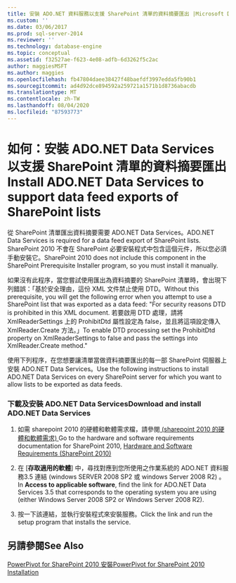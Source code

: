 ```yaml
---
title: 安裝 ADO.NET 資料服務以支援 SharePoint 清單的資料摘要匯出 |Microsoft Docs
ms.custom: ''
ms.date: 03/06/2017
ms.prod: sql-server-2014
ms.reviewer: ''
ms.technology: database-engine
ms.topic: conceptual
ms.assetid: f32527ae-f623-4e08-adfb-6d3262f5c2ac
author: maggiesMSFT
ms.author: maggies
ms.openlocfilehash: fb47804daee38427f48baefdf3997edda5fb90b1
ms.sourcegitcommit: ad4d92dce894592a259721a1571b1d8736abacdb
ms.translationtype: MT
ms.contentlocale: zh-TW
ms.lasthandoff: 08/04/2020
ms.locfileid: "87593773"
---
```

# <a name="install-adonet-data-services-to-support-data-feed-exports-of-sharepoint-lists"></a><span data-ttu-id="78914-102">如何：安裝 ADO.NET Data Services 以支援 SharePoint 清單的資料摘要匯出</span><span class="sxs-lookup"><span data-stu-id="78914-102">Install ADO.NET Data Services to support data feed exports of SharePoint lists</span></span>
  <span data-ttu-id="78914-103">從 SharePoint 清單匯出資料摘要需要 ADO.NET Data Services。</span><span class="sxs-lookup"><span data-stu-id="78914-103">ADO.NET Data Services is required for a data feed export of SharePoint lists.</span></span> <span data-ttu-id="78914-104">SharePoint 2010 不會在 SharePoint 必要安裝程式中包含這個元件，所以您必須手動安裝它。</span><span class="sxs-lookup"><span data-stu-id="78914-104">SharePoint 2010 does not include this component in the SharePoint Prerequisite Installer program, so you must install it manually.</span></span>  
  
 <span data-ttu-id="78914-105">如果沒有此程序，當您嘗試使用匯出為資料摘要的 SharePoint 清單時，會出現下列錯誤：「基於安全理由，這份 XML 文件禁止使用 DTD。</span><span class="sxs-lookup"><span data-stu-id="78914-105">Without this prerequisite, you will get the following error when you attempt to use a SharePoint list that was exported as a data feed: "For security reasons DTD is prohibited in this XML document.</span></span> <span data-ttu-id="78914-106">若要啟用 DTD 處理，請將 XmlReaderSettings 上的 ProhibitDtd 屬性設定為 false，並且將這項設定傳入 XmlReader.Create 方法。」</span><span class="sxs-lookup"><span data-stu-id="78914-106">To enable DTD processing set the ProhibitDtd property on XmlReaderSettings to false and pass the settings into XmlReader.Create method."</span></span>  
  
 <span data-ttu-id="78914-107">使用下列程序，在您想要讓清單當做資料摘要匯出的每一部 SharePoint 伺服器上安裝 ADO.NET Data Services。</span><span class="sxs-lookup"><span data-stu-id="78914-107">Use the following instructions to install ADO.NET Data Services on every SharePoint server for which you want to allow lists to be exported as data feeds.</span></span>  
  
### <a name="download-and-install-adonet-data-services"></a><span data-ttu-id="78914-108">下載及安裝 ADO.NET Data Services</span><span class="sxs-lookup"><span data-stu-id="78914-108">Download and install ADO.NET Data Services</span></span>  
  
1.  <span data-ttu-id="78914-109">如需 sharepoint 2010 的硬體和軟體需求檔，請參閱[ (sharepoint 2010 的硬體和軟體需求) ](https://go.microsoft.com/fwlink/?LinkId=169734)</span><span class="sxs-lookup"><span data-stu-id="78914-109">Go to the hardware and software requirements documentation for SharePoint 2010, [Hardware and Software Requirements (SharePoint 2010)](https://go.microsoft.com/fwlink/?LinkId=169734)</span></span>  
  
2.  <span data-ttu-id="78914-110">在 [**存取適用的軟體**] 中，尋找對應到您所使用之作業系統的 ADO.NET 資料服務3.5 連結 (windows SERVER 2008 SP2 或 windows Server 2008 R2) 。</span><span class="sxs-lookup"><span data-stu-id="78914-110">In **Access to applicable software**, find the link for ADO.NET Data Services 3.5 that corresponds to the operating system you are using (either Windows Server 2008 SP2 or Windows Server 2008 R2).</span></span>  
  
3.  <span data-ttu-id="78914-111">按一下該連結，並執行安裝程式來安裝服務。</span><span class="sxs-lookup"><span data-stu-id="78914-111">Click the link and run the setup program that installs the service.</span></span>  
  
## <a name="see-also"></a><span data-ttu-id="78914-112">另請參閱</span><span class="sxs-lookup"><span data-stu-id="78914-112">See Also</span></span>  
 [<span data-ttu-id="78914-113">PowerPivot for SharePoint 2010 安裝</span><span class="sxs-lookup"><span data-stu-id="78914-113">PowerPivot for SharePoint 2010 Installation</span></span>](../../../2014/sql-server/install/powerpivot-for-sharepoint-2010-installation.md)  
  
  
